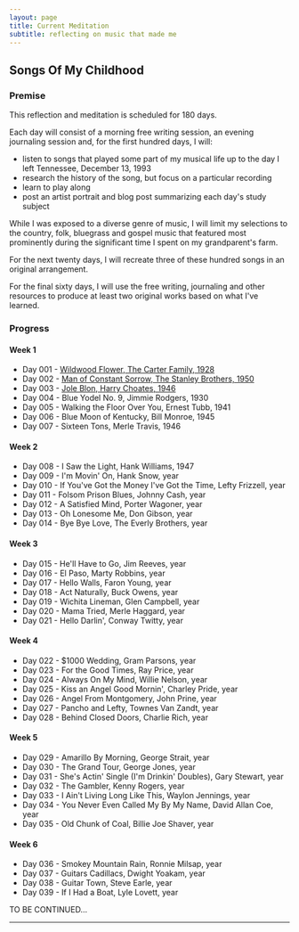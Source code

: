 ```yaml
---
layout: page
title: Current Meditation
subtitle: reflecting on music that made me
---
```


## Songs Of My Childhood

### Premise
This reflection and meditation is scheduled for 180 days.

Each day will consist of a morning free writing session, an evening journaling session and, for the first hundred days, I will:
+ listen to songs that played some part of my musical life up to the day I left Tennessee, December 13, 1993
+ research the history of the song, but focus on a particular recording
+ learn to play along
+ post an artist portrait and blog post summarizing each day's study subject

While I was exposed to a diverse genre of music, I will limit my selections to the country, folk, bluegrass and gospel music that featured most prominently during the significant time I spent on my grandparent's farm.

For the next twenty days, I will recreate three of these hundred songs in an original arrangement.

For the final sixty days, I will use the free writing, journaling and other resources to produce at least two original works based on what I've learned.

### Progress

#### Week 1

+ Day 001 - [Wildwood Flower, The Carter Family, 1928](/2020-10-17-Day001-WildwoodFlower)
+ Day 002 - [Man of Constant Sorrow, The Stanley Brothers, 1950](/2020-10-18-Day002-ManOfConstantSorrow)
+ Day 003 - [Jole Blon, Harry Choates, 1946](/2020-10-19-Day003-JoleBlon)
+ Day 004 - Blue Yodel No. 9, Jimmie Rodgers, 1930
+ Day 005 - Walking the Floor Over You, Ernest Tubb, 1941
+ Day 006 - Blue Moon of Kentucky, Bill Monroe, 1945
+ Day 007 - Sixteen Tons, Merle Travis, 1946

#### Week 2
+ Day 008 - I Saw the Light, Hank Williams, 1947
+ Day 009 - I'm Movin' On, Hank Snow, year
+ Day 010 - If You've Got the Money I've Got the Time, Lefty Frizzell, year
+ Day 011 - Folsom Prison Blues, Johnny Cash, year
+ Day 012 - A Satisfied Mind, Porter Wagoner, year
+ Day 013 - Oh Lonesome Me, Don Gibson, year
+ Day 014 - Bye Bye Love, The Everly Brothers, year

#### Week 3
+ Day 015 - He'll Have to Go, Jim Reeves, year
+ Day 016 - El Paso, Marty Robbins, year
+ Day 017 - Hello Walls, Faron Young, year
+ Day 018 - Act Naturally, Buck Owens, year
+ Day 019 - Wichita Lineman, Glen Campbell, year
+ Day 020 - Mama Tried, Merle Haggard, year
+ Day 021 - Hello Darlin', Conway Twitty, year

#### Week 4
+ Day 022 - $1000 Wedding, Gram Parsons, year
+ Day 023 - For the Good Times, Ray Price, year
+ Day 024 - Always On My Mind, Willie Nelson, year
+ Day 025 - Kiss an Angel Good Mornin', Charley Pride, year
+ Day 026 - Angel From Montgomery, John Prine, year
+ Day 027 - Pancho and Lefty, Townes Van Zandt, year
+ Day 028 - Behind Closed Doors, Charlie Rich, year

#### Week 5
+ Day 029 - Amarillo By Morning, George Strait, year
+ Day 030 - The Grand Tour, George Jones, year
+ Day 031 - She's Actin' Single (I'm Drinkin' Doubles), Gary Stewart, year
+ Day 032 - The Gambler, Kenny Rogers, year
+ Day 033 - I Ain't Living Long Like This, Waylon Jennings, year
+ Day 034 - You Never Even Called My By My Name, David Allan Coe, year
+ Day 035 - Old Chunk of Coal, Billie Joe Shaver, year

#### Week 6
+ Day 036 - Smokey Mountain Rain, Ronnie Milsap, year
+ Day 037 - Guitars Cadillacs, Dwight Yoakam, year
+ Day 038 - Guitar Town, Steve Earle, year
+ Day 039 - If I Had a Boat, Lyle Lovett, year

TO BE CONTINUED...

***

